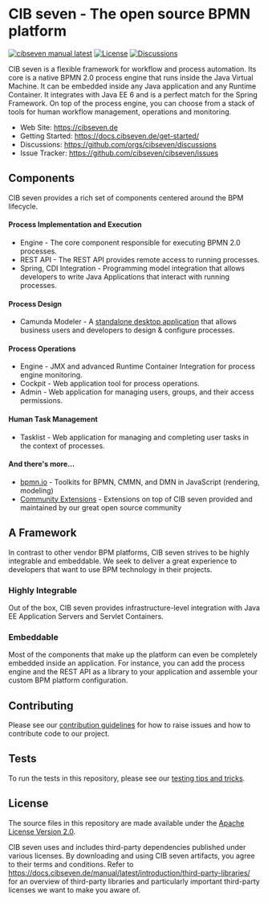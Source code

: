 # CIB seven - The open source BPMN platform

[![cibseven manual latest](https://img.shields.io/badge/manual-latest-brown.svg)](https://docs.cibseven.de/manual/latest/) [![License](https://img.shields.io/github/license/cibseven/cibseven?color=blue&logo=apache)](https://github.com/camunda/camunda-bpm-platform/blob/master/LICENSE) [![Discussions](https://img.shields.io/badge/discussions-cibseven-green)](https://github.com/orgs/cibseven/discussions)

CIB seven is a flexible framework for workflow and process automation. Its core is a native BPMN 2.0 process engine that runs inside the Java Virtual Machine. It can be embedded inside any Java application and any Runtime Container. It integrates with Java EE 6 and is a perfect match for the Spring Framework. On top of the process engine, you can choose from a stack of tools for human workflow management, operations and monitoring.

- Web Site: https://cibseven.de
- Getting Started: https://docs.cibseven.de/get-started/
- Discussions: https://github.com/orgs/cibseven/discussions
- Issue Tracker: https://github.com/cibseven/cibseven/issues

## Components

CIB seven provides a rich set of components centered around the BPM lifecycle.

#### Process Implementation and Execution

- Engine - The core component responsible for executing BPMN 2.0 processes.
- REST API - The REST API provides remote access to running processes.
- Spring, CDI Integration - Programming model integration that allows developers to write Java Applications that interact with running processes.

#### Process Design

- Camunda Modeler - A [standalone desktop application](https://github.com/camunda/camunda-modeler) that allows business users and developers to design & configure processes.

#### Process Operations

- Engine - JMX and advanced Runtime Container Integration for process engine monitoring.
- Cockpit - Web application tool for process operations.
- Admin - Web application for managing users, groups, and their access permissions.

#### Human Task Management

- Tasklist - Web application for managing and completing user tasks in the context of processes.

#### And there's more...

- [bpmn.io](https://bpmn.io/) - Toolkits for BPMN, CMMN, and DMN in JavaScript (rendering, modeling)
- [Community Extensions](https://docs.cibseven.de/manual/latest/introduction/extensions/) - Extensions on top of CIB seven provided and maintained by our great open source community

## A Framework

In contrast to other vendor BPM platforms, CIB seven strives to be highly integrable and embeddable. We seek to deliver a great experience to developers that want to use BPM technology in their projects.

### Highly Integrable

Out of the box, CIB seven provides infrastructure-level integration with Java EE Application Servers and Servlet Containers.

### Embeddable

Most of the components that make up the platform can even be completely embedded inside an application. For instance, you can add the process engine and the REST API as a library to your application and assemble your custom BPM platform configuration.

## Contributing

Please see our [contribution guidelines](CONTRIBUTING.md) for how to raise issues and how to contribute code to our project.

## Tests

To run the tests in this repository, please see our [testing tips and tricks](TESTING.md).


## License

The source files in this repository are made available under the [Apache License Version 2.0](./LICENSE).

CIB seven uses and includes third-party dependencies published under various licenses. By downloading and using CIB seven artifacts, you agree to their terms and conditions. Refer to https://docs.cibseven.de/manual/latest/introduction/third-party-libraries/ for an overview of third-party libraries and particularly important third-party licenses we want to make you aware of.

